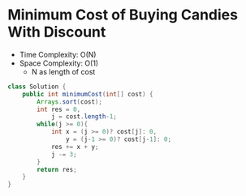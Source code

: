 # Minimum Cost of Buying Candies With Discount

- Time Complexity: O(N)
- Space Complexity: O(1)
  - N as length of cost

```java
class Solution {
    public int minimumCost(int[] cost) {
        Arrays.sort(cost);
        int res = 0,
            j = cost.length-1;
        while(j >= 0){
            int x = (j >= 0)? cost[j]: 0,
                y = (j-1 >= 0)? cost[j-1]: 0;
            res += x + y;
            j -= 3;
        }
        return res;
    }
}
```
